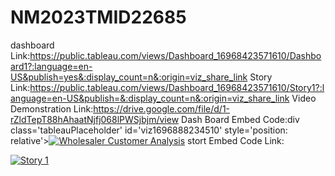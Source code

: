 # NM2023TMID22685
dashboard Link:https://public.tableau.com/views/Dashboard_16968423571610/Dashboard1?:language=en-US&publish=yes&:display_count=n&:origin=viz_share_link
Story Link:https://public.tableau.com/views/Dashboard_16968423571610/Story1?:language=en-US&publish=&:display_count=n&:origin=viz_share_link
Video Demonstration Link:https://drive.google.com/file/d/1-rZldTepT88hAhaatNjfj068lPWSjbjm/view
Dash Board Embed Code:div class='tableauPlaceholder' id='viz1696888234510' style='position: relative'><noscript><a href='#'><img alt='Wholesaler Customer Analysis ' src='https:&#47;&#47;public.tableau.com&#47;static&#47;images&#47;Da&#47;Dashboard_16968423571610&#47;Dashboard1&#47;1_rss.png' style='border: none' /></a></noscript><object class='tableauViz'  style='display:none;'><param name='host_url' value='https%3A%2F%2Fpublic.tableau.com%2F' /> <param name='embed_code_version' value='3' /> <param name='site_root' value='' /><param name='name' value='Dashboard_16968423571610&#47;Dashboard1' /><param name='tabs' value='no' /><param name='toolbar' value='yes' /><param name='static_image' value='https:&#47;&#47;public.tableau.com&#47;static&#47;images&#47;Da&#47;Dashboard_16968423571610&#47;Dashboard1&#47;1.png' /> <param name='animate_transition' value='yes' /><param name='display_static_image' value='yes' /><param name='display_spinner' value='yes' /><param name='display_overlay' value='yes' /><param name='display_count' value='yes' /><param name='language' value='en-US' /><param name='filter' value='publish=yes' /></object></div>                <script type='text/javascript'>                    var divElement = document.getElementById('viz1696888234510');                    var vizElement = divElement.getElementsByTagName('object')[0];                    if ( divElement.offsetWidth > 800 ) { vizElement.style.minWidth='1400px';vizElement.style.maxWidth='1500px';vizElement.style.width='100%';vizElement.style.minHeight='827px';vizElement.style.maxHeight='927px';vizElement.style.height=(divElement.offsetWidth*0.75)+'px';} else if ( divElement.offsetWidth > 500 ) { vizElement.style.minWidth='1400px';vizElement.style.maxWidth='1500px';vizElement.style.width='100%';vizElement.style.minHeight='827px';vizElement.style.maxHeight='927px';vizElement.style.height=(divElement.offsetWidth*0.75)+'px';} else { vizElement.style.width='100%';vizElement.style.height='2177px';}                     var scriptElement = document.createElement('script');                    scriptElement.src = 'https://public.tableau.com/javascripts/api/viz_v1.js';                    vizElement.parentNode.insertBefore(scriptElement, vizElement);                </script>
stort Embed Code Link:<div class='tableauPlaceholder' id='viz1696968642932' style='position: relative'><noscript><a href='#'><img alt='Story 1 ' src='https:&#47;&#47;public.tableau.com&#47;static&#47;images&#47;Da&#47;Dashboard_16968423571610&#47;Story1&#47;1_rss.png' style='border: none' /></a></noscript><object class='tableauViz'  style='display:none;'><param name='host_url' value='https%3A%2F%2Fpublic.tableau.com%2F' /> <param name='embed_code_version' value='3' /> <param name='site_root' value='' /><param name='name' value='Dashboard_16968423571610&#47;Story1' /><param name='tabs' value='no' /><param name='toolbar' value='yes' /><param name='static_image' value='https:&#47;&#47;public.tableau.com&#47;static&#47;images&#47;Da&#47;Dashboard_16968423571610&#47;Story1&#47;1.png' /> <param name='animate_transition' value='yes' /><param name='display_static_image' value='yes' /><param name='display_spinner' value='yes' /><param name='display_overlay' value='yes' /><param name='display_count' value='yes' /><param name='language' value='en-US' /><param name='filter' value='publish=' /></object></div>                <script type='text/javascript'>

